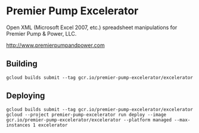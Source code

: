 # Premier Pump Excelerator

Open XML (Microsoft Excel 2007, etc.) spreadsheet manipulations for Premier Pump & Power, LLC.

http://www.premierpumpandpower.com

## Building

```shell
gcloud builds submit --tag gcr.io/premier-pump-excelerator/excelerator
```

## Deploying

```shell
gcloud builds submit --tag gcr.io/premier-pump-excelerator/excelerator
gcloud --project premier-pump-excelerator run deploy --image gcr.io/premier-pump-excelerator/excelerator --platform managed --max-instances 1 excelerator
```
